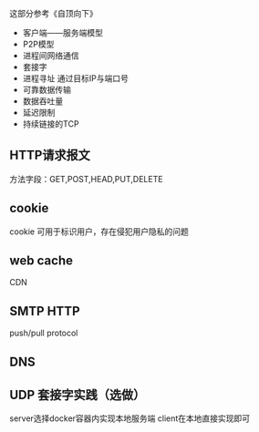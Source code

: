 这部分参考《自顶向下》
- 客户端——服务端模型
- P2P模型
- 进程间网络通信
- 套接字
- 进程寻址 通过目标IP与端口号
- 可靠数据传输
- 数据吞吐量
- 延迟限制
- 持续链接的TCP
## HTTP请求报文
方法字段：GET,POST,HEAD,PUT,DELETE
## cookie
cookie 可用于标识用户，存在侵犯用户隐私的问题
## web cache
CDN
## SMTP HTTP
push/pull protocol
## DNS
## UDP 套接字实践（选做）
server选择docker容器内实现本地服务端
client在本地直接实现即可
